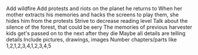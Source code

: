 Add wildfire
Add protests and riots on the planet he returns to
When her mother extracts his memories and hacks the screens to play them, she hides him from the protests
Strive to decrease reading level
Talk about the silence of the forest, that could be eery
The memories of previous harvester kids get's passed on to the next after they die
Maybe all details are telling details
Include pictures, drawings, images
Number chapters/parts like 1,2,1,2,3,4,1,2,3,4,5
